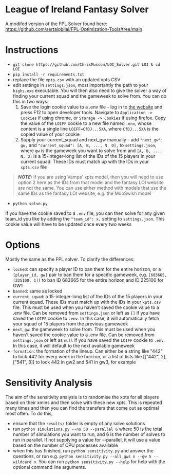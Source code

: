# League of Ireland Fantasy Solver

A modifed version of the FPL Solver found here: https://github.com/sertalpbilal/FPL-Optimization-Tools/tree/main

# Instructions
- `git clone https://github.com/ChrisMusson/LOI_Solver.git LOI & cd LOI`
- `pip install -r requirements.txt`
- replace the file `xpts.csv` with an updated xpts CSV
- edit settings in `settings.json`, most importantly the path to your `highs.exe` executable. You will then also need to give the solver a way of finding your current squad and the gameweek to solve from. You can do this in two ways:
  1. Save the login cookie value to a .env file - log in to [the website](https://fantasyloi.leagueofireland.ie/) and press F12 to open developer tools. Navigate to `Application -> Cookies` if using chrome, or `Storage -> Cookies` if using firefox. Copy the value of the `LOIFF` cookie to a new file named `.env`, whose content is a single line `LOIFF=CfDJ...5XA`, where `CfDJ...5XA` is the copied value of your cookie
  1. Supply your current_squad and next_gw manually - add `"next_gw": gw,` and `"current_squad": [A, B, ..., N, O],` to `settings.json`, where `gw` is the gameweek you want to solve from and `[A, B, ..., N, O]` is a 15-integer-long list of the IDs of the 15 players in your current squad. These IDs must match up with the IDs in your `xpts.csv` file
> **_NOTE:_**  If you are using Vamps' xpts model, then you will need to use option 2 here as the IDs from that model and the fantasy LOI website are not the same. You can use either method with models that use the same IDs as the fantasy LOI website, e.g. the MooSwish model

- `python solve.py`

If you have the cookie saved to a `.env` file, you can then solve for any given team_id you like by adding the `"team_id": x,` setting to `settings.json`. This cookie value will have to be updated once every two weeks

# Options

Mostly the same as the FPL solver. To clarify the differences:

- `locked`: can specify a player ID to ban them for the entire horizon, or a `[player_id, gw]` pair to ban them for a specific gameweek, e.g. `[683665, [225100, 1]]` to ban ID 683665 for the entire horizon and ID 225100 for GW1
- `banned`: same as locked
- `current_squad`: a 15-integer-long list of the IDs of the 15 players in your current squad. These IDs must match up with the IDs in your `xpts.csv` file. This must be used when you haven't saved the cookie value to a .env file. Can be removed from `settings.json` or left as `[]` if you have saved the `LOIFF` cookie to `.env`. In this case, it will automatically fetch your squad of 15 players from the previous gameweek
- `next_gw`: the gameweek to solve from. This must be used when you haven't saved the cookie value to a .env file. Can be removed from `settings.json` or left as `null` if you have saved the `LOIFF` cookie to `.env`. In this case, it will default to the next available gameweek
- `formation`: the formation of the lineup. Can either be a string like "442" to lock 442 for every week in the horizon, or a list of lists like [["442", 2], ["541", 3]] to lock 442 in gw2 and 541 in gw3, for example

# Sensitivity Analysis

The aim of the sensitivity analysis is to randomise the xpts for all players based on their xmins and then solve with these new xpts. This is repeated many times and then you can find the transfers that come out as optimal most often. To do this,
-  ensure that the `results/` folder is empty of any solve solutions
- run `python simulations.py --no 50 --parallel 6` where 50 is the total number of simulations you want to run, and 6 is the number of solves to run in parallel. If not supplying a value for --parallel, it will use a value based on the number of CPU processes available
- when this has finished, run `python sensitivity.py` and answer the questions, or run e.g. `python sensitivity.py --all_gws n --gw 5 --wildcard n`. You can run `python sensitivity.py --help` for help with the optional command line arguments.